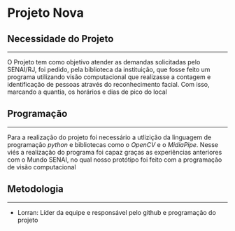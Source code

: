 # Projeto Nova

## Necessidade do Projeto

---

O Projeto tem como objetivo atender as demandas solicitadas pelo SENAI/RJ, foi pedido, pela biblioteca da instituição, que fosse feito um programa utilizando visão computacional
que realizasse a contagem e identificação de pessoas através do reconhecimento facial. Com isso, marcando a quantia, os horários e dias de pico do local

## Programação

---

Para a realização do projeto foi necessário a utlizição da linguagem de programação *python* e bibliotecas como o *OpenCV* e o *MidiaPipe*. Nesse viés a realização do programa foi 
capaz graças as experiências anteriores com o Mundo SENAI, no qual nosso protótipo foi feito com a programação de visão computacional 

## Metodologia

---

- Lorran: Líder da equipe e responsável pelo github e programação do projeto

